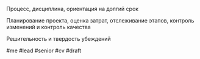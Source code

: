 Процесс, дисциплина, ориентация на долгий срок

Планирование проекта, оценка затрат, отслеживание этапов, контроль изменений и контроль качества 

Решительность и твердость убеждений

#me #lead #senior #cv
#draft